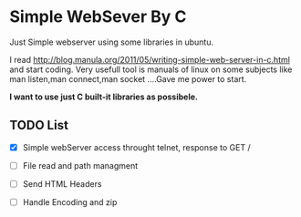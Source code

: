 # Simple WebSever By C
Just Simple webserver using some libraries in ubuntu.

I read http://blog.manula.org/2011/05/writing-simple-web-server-in-c.html and start coding.
Very usefull tool is manuals of linux on some subjects like man listen,man connect,man socket ....Gave me power to start.

**I want to use just C built-it libraries as possibele.**


## TODO List ##

- [x] Simple webServer access throught telnet, response to GET /
- [ ] File read and path managment
- [ ] Send HTML Headers  
- [ ] Handle Encoding and zip

